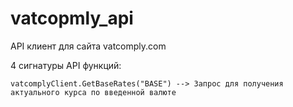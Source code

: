 # vatcopmly_api
API клиент для сайта vatcomply.com


4 сигнатуры API функций:

	vatcomplyClient.GetBaseRates("BASE") --> Запрос для получения актуального курса по введенной валюте


